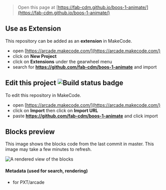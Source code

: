 
> Open this page at [https://fab-cdm.github.io/boos-1-animate/](https://fab-cdm.github.io/boos-1-animate/)

## Use as Extension

This repository can be added as an **extension** in MakeCode.

* open [https://arcade.makecode.com/](https://arcade.makecode.com/)
* click on **New Project**
* click on **Extensions** under the gearwheel menu
* search for **https://github.com/fab-cdm/boos-1-animate** and import

## Edit this project ![Build status badge](https://github.com/fab-cdm/boos-1-animate/workflows/MakeCode/badge.svg)

To edit this repository in MakeCode.

* open [https://arcade.makecode.com/](https://arcade.makecode.com/)
* click on **Import** then click on **Import URL**
* paste **https://github.com/fab-cdm/boos-1-animate** and click import

## Blocks preview

This image shows the blocks code from the last commit in master.
This image may take a few minutes to refresh.

![A rendered view of the blocks](https://github.com/fab-cdm/boos-1-animate/raw/master/.github/makecode/blocks.png)

#### Metadata (used for search, rendering)

* for PXT/arcade
<script src="https://makecode.com/gh-pages-embed.js"></script><script>makeCodeRender("{{ site.makecode.home_url }}", "{{ site.github.owner_name }}/{{ site.github.repository_name }}");</script>
